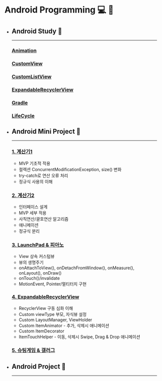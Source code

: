 # Android Programming :computer: :memo:

- ## __Android Study__ :open_file_folder:
  - ---

  ### [Animation](https://github.com/qskeksq/Animation)

  ### [CustomView](https://github.com/qskeksq/CustomView)

  ### [CustomListView](https://github.com/qskeksq/AdapterView)

  ### [ExpandableRecyclerView](https://github.com/qskeksq/RecyclerView)

  ### [Gradle](https://github.com/qskeksq/Gradle)

  ### [LifeCycle]()


- ## __Android Mini Project__ :open_file_folder:
  - ---
  ### [1. 계산기1](https://github.com/qskeksq/Calculator1)
    - MVP 기초적 적용
    - 컬렉션 ConcurrentModificationException, size() 변화
    - try-catch로 연산 오류 처리
    - 정규식 사용의 이해

  ### [2. 계산기2](https://github.com/qskeksq/Calculator)
    - 인터페이스 설계  
    - MVP 세부 적용
    - 사칙연산/괄호연산 알고리즘
    - 애니메이션
    - 정규식 분리

  ### [3. LaunchPad & 피아노]()
    - View 상속 커스텀뷰
    - 뷰의 생명주기
    - onAttachToView(), onDetachFromWindow(), onMeasure(), onLayout(), onDraw()
    - onTouch()/invalidate
    - MotionEvent, Pointer/멀티터치 구현

  ### [4. ExpandableRecyclerView]()
    - RecyclerView 구동 심화 이해
    - Custom viewType 부모, 자식뷰 설정
    - Custom LayoutManager, ViewHolder
    - Custom ItemAnimator - 추가, 삭제시 애니메이션
    - Custom ItemDecorator
    - ItemTouchHelper - 이동, 삭제시 Swipe, Drag & Drop 애니메이션

  ### [5. 슈팅게임 & 갤러그]()

- ## __Android Project__ :open_file_folder:
  - ---
